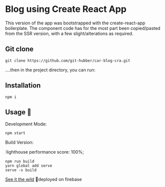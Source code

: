 # Blog using Create React App

This version of the app was bootstrapped with the create-react-app boilerplate. The component code has for the most part been copied/pasted from the SSR version, with a few slight/alterations as required.

## Git clone

```
git clone https://github.com/git-hubber/car-blog-cra.git
```

....then in the project directory, you can run:

## Installation

```npm
npm i
```

## Usage 🚀

Development Mode:

```npm
npm start
```

Build Version:

🕯lighthouse performance score: 100%;

```npm
npm run build
yarn global add serve
serve -s build
```

[See it the wild](https://car-blog-cra-9eeb8.firebaseapp.com) 👀deployed on firebase
